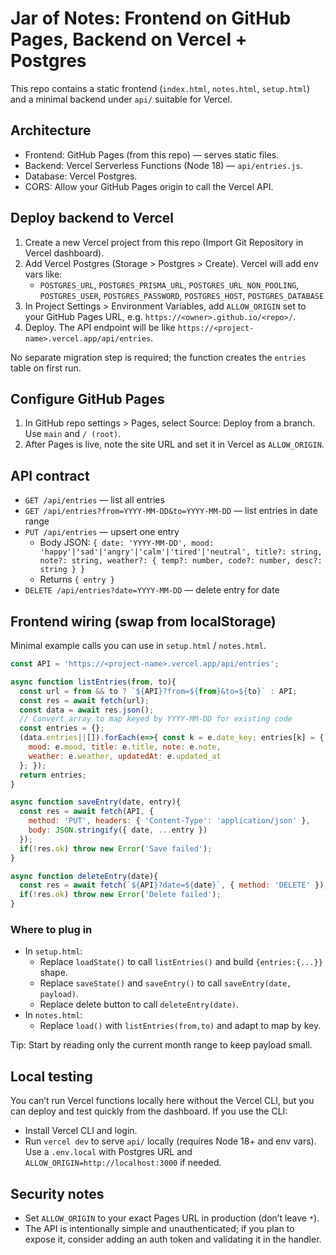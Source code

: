 # Jar of Notes: Frontend on GitHub Pages, Backend on Vercel + Postgres

This repo contains a static frontend (`index.html`, `notes.html`, `setup.html`) and a minimal backend under `api/` suitable for Vercel.

## Architecture
- Frontend: GitHub Pages (from this repo) — serves static files.
- Backend: Vercel Serverless Functions (Node 18) — `api/entries.js`.
- Database: Vercel Postgres.
- CORS: Allow your GitHub Pages origin to call the Vercel API.

## Deploy backend to Vercel
1. Create a new Vercel project from this repo (Import Git Repository in Vercel dashboard).
2. Add Vercel Postgres (Storage > Postgres > Create). Vercel will add env vars like:
   - `POSTGRES_URL`, `POSTGRES_PRISMA_URL`, `POSTGRES_URL_NON_POOLING`, `POSTGRES_USER`, `POSTGRES_PASSWORD`, `POSTGRES_HOST`, `POSTGRES_DATABASE`
3. In Project Settings > Environment Variables, add `ALLOW_ORIGIN` set to your GitHub Pages URL, e.g. `https://<owner>.github.io/<repo>/`.
4. Deploy. The API endpoint will be like `https://<project-name>.vercel.app/api/entries`.

No separate migration step is required; the function creates the `entries` table on first run.

## Configure GitHub Pages
1. In GitHub repo settings > Pages, select Source: Deploy from a branch. Use `main` and `/ (root)`.
2. After Pages is live, note the site URL and set it in Vercel as `ALLOW_ORIGIN`.

## API contract
- `GET /api/entries` — list all entries
- `GET /api/entries?from=YYYY-MM-DD&to=YYYY-MM-DD` — list entries in date range
- `PUT /api/entries` — upsert one entry
  - Body JSON: `{ date: 'YYYY-MM-DD', mood: 'happy'|'sad'|'angry'|'calm'|'tired'|'neutral', title?: string, note?: string, weather?: { temp?: number, code?: number, desc?: string } }`
  - Returns `{ entry }`
- `DELETE /api/entries?date=YYYY-MM-DD` — delete entry for date

## Frontend wiring (swap from localStorage)
Minimal example calls you can use in `setup.html` / `notes.html`.

```js
const API = 'https://<project-name>.vercel.app/api/entries';

async function listEntries(from, to){
  const url = from && to ? `${API}?from=${from}&to=${to}` : API;
  const res = await fetch(url);
  const data = await res.json();
  // Convert array to map keyed by YYYY-MM-DD for existing code
  const entries = {};
  (data.entries||[]).forEach(e=>{ const k = e.date_key; entries[k] = {
    mood: e.mood, title: e.title, note: e.note,
    weather: e.weather, updatedAt: e.updated_at
  }; });
  return entries;
}

async function saveEntry(date, entry){
  const res = await fetch(API, {
    method: 'PUT', headers: { 'Content-Type': 'application/json' },
    body: JSON.stringify({ date, ...entry })
  });
  if(!res.ok) throw new Error('Save failed');
}

async function deleteEntry(date){
  const res = await fetch(`${API}?date=${date}`, { method: 'DELETE' });
  if(!res.ok) throw new Error('Delete failed');
}
```

### Where to plug in
- In `setup.html`:
  - Replace `loadState()` to call `listEntries()` and build `{entries:{...}}` shape.
  - Replace `saveState()` and `saveEntry()` to call `saveEntry(date, payload)`.
  - Replace delete button to call `deleteEntry(date)`.
- In `notes.html`:
  - Replace `load()` with `listEntries(from,to)` and adapt to map by key.

Tip: Start by reading only the current month range to keep payload small.

## Local testing
You can’t run Vercel functions locally here without the Vercel CLI, but you can deploy and test quickly from the dashboard. If you use the CLI:

- Install Vercel CLI and login.
- Run `vercel dev` to serve `api/` locally (requires Node 18+ and env vars). Use a `.env.local` with Postgres URL and `ALLOW_ORIGIN=http://localhost:3000` if needed.

## Security notes
- Set `ALLOW_ORIGIN` to your exact Pages URL in production (don’t leave `*`).
- The API is intentionally simple and unauthenticated; if you plan to expose it, consider adding an auth token and validating it in the handler.
